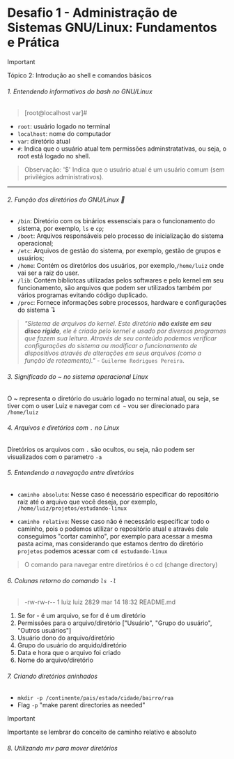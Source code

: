 # Desafio 1 -  Administração de Sistemas GNU/Linux: Fundamentos e Prática


> [!IMPORTANT]  
> Tópico 2: Introdução ao shell e comandos básicos 

###### 1. Entendendo informativos do bash no GNU/Linux


> [root@localhost var]#

- ```root```: usuário logado no terminal  
- ```localhost```: nome do computador
- ```var```: diretório atual 
- ```#```: Indica que o usuário atual tem permissões adminstratativas, ou seja, o root está logado no shell. 


> Observação: '$' Indica que o usuário atual é um usuário comum (sem privilégios administrativos).


---

###### 2. Função dos diretórios do GNU/Linux 📁

- ```/bin```: Diretório com os binários essensciais para o funcionamento do sistema, por exemplo, ```ls``` e ```cp```;
- ```/boot```: Arquivos responsáveis pelo processo de inicialização do sistema operacional;
- ```/etc```: Arquivos de gestão do sistema, por exemplo, gestão de grupos e usuários; 
- ```/home```: Contém os diretórios dos usuários, por exemplo,```/home/luiz``` onde vai ser a raiz do user. 
- ```/lib```: Contém bibliotcas utilizadas pelos softwares e pelo kernel em seu funcionamento, são arquivos que podem ser utilizados também por vários programas evitando código duplicado. 
- ```/proc```: Fornece informações sobre processos, hardware e configurações do sistema ↴

> *"Sistema de arquivos do kernel. Este diretório **não existe em seu disco rígido**, ele é criado pelo kernel e usado por diversos programas que fazem sua leitura. Através de seu conteúdo podemos verificar configurações do sistema ou modificar o funcionamento de dispositivos através de alterações em seus arquivos (como a função`de roteamento)."* - ```Guilerme Rodrigues Pereira```. 


###### 3. Significado do ~ no sistema operacional Linux 

O ~ representa o diretório do usuário logado no terminal atual, ou seja, se tiver com o user Luiz e navegar com ```cd ~``` vou ser direcionado para ```/home/luiz```


###### 4. Arquivos e diretórios com ```.```  no Linux 

Diretórios os arquivos com ```.``` são ocultos, ou seja, não podem ser visualizados com o parametro ```-a```


###### 5. Entendendo a navegação entre diretórios  

- ```caminho absoluto```: Nesse caso é necessário especificar do repositório raiz até o arquivo que você deseja, por exemplo, ```/home/luiz/projetos/estudando-linux```


- ```caminho relativo```: Nesse caso não é necessário especificar todo o caminho, pois o podemos utilizar o repositório atual e através dele conseguimos "cortar caminho", por exemplo para acessar a mesma pasta acima, mas considerando que estamos dentro do diretório ```projetos``` podemos acessar com ```cd estudando-linux```

> O comando para navegar entre diretórios é o cd (change directory)


###### 6. Colunas retorno do comando ```ls -l```

>   -rw-rw-r-- 1 luiz luiz 2829 mar 14 18:32 README.md

1. Se for - é um arquivo, se for d é um diretório 
2. Permissões para o arquivo/diretório ["Usuário", "Grupo do usuário", "Outros usuários"]
3. Usuário dono do arquivo/diretório 
4. Grupo do usuário do arquido/diretório 
5. Data e hora que o arquivo foi criado 
6. Nome do arquivo/diretório 


###### 7. Criando diretórios aninhados 

- ``` mkdir -p /continente/pais/estado/cidade/bairro/rua ```
- Flag ```-p``` "make parent directories as needed"

> [!IMPORTANT]
> Importante se lembrar do conceito de caminho relativo e absoluto

###### 8. Utilizando mv para mover diretórios 




